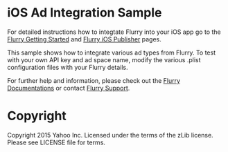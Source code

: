 iOS Ad Integration Sample
============================


For detailed instructions how to integtate Flurry into your iOS app go to the [Flurry Getting Started](https://developer.yahoo.com/flurry/docs/analytics/gettingstarted/ios/)
and [Flurry iOS Publisher](https://developer.yahoo.com/flurry/docs/publisher/code/ios/) pages.

This sample shows how to integrate various ad types from Flurry. To test with your own API key and ad space name, modify the 
various .plist configuration files with your Flurry details.

For further help and information, please check out the [Flurry Documentations](https://developer.yahoo.com/flurry) or contact [Flurry Support](mailto:support@flurry.com).

Copyright
=========
Copyright 2015 Yahoo Inc.
Licensed under the terms of the zLib license. Please see LICENSE file for terms.
